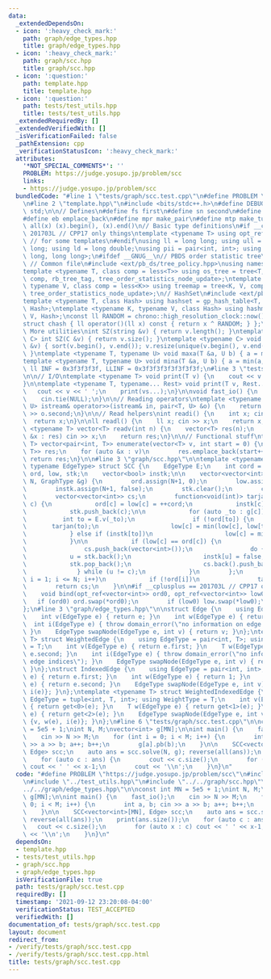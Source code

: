 ```yaml
---
data:
  _extendedDependsOn:
  - icon: ':heavy_check_mark:'
    path: graph/edge_types.hpp
    title: graph/edge_types.hpp
  - icon: ':heavy_check_mark:'
    path: graph/scc.hpp
    title: graph/scc.hpp
  - icon: ':question:'
    path: template.hpp
    title: template.hpp
  - icon: ':question:'
    path: tests/test_utils.hpp
    title: tests/test_utils.hpp
  _extendedRequiredBy: []
  _extendedVerifiedWith: []
  _isVerificationFailed: false
  _pathExtension: cpp
  _verificationStatusIcon: ':heavy_check_mark:'
  attributes:
    '*NOT_SPECIAL_COMMENTS*': ''
    PROBLEM: https://judge.yosupo.jp/problem/scc
    links:
    - https://judge.yosupo.jp/problem/scc
  bundledCode: "#line 1 \"tests/graph/scc.test.cpp\"\n#define PROBLEM \"https://judge.yosupo.jp/problem/scc\"\
    \n#line 2 \"template.hpp\"\n#include <bits/stdc++.h>\n#define DEBUG 1\nusing namespace\
    \ std;\n\n// Defines\n#define fs first\n#define sn second\n#define pb push_back\n\
    #define eb emplace_back\n#define mpr make_pair\n#define mtp make_tuple\n#define\
    \ all(x) (x).begin(), (x).end()\n// Basic type definitions\n#if __cplusplus ==\
    \ 201703L // CPP17 only things\ntemplate <typename T> using opt_ref = optional<reference_wrapper<T>>;\
    \ // for some templates\n#endif\nusing ll = long long; using ull = unsigned long\
    \ long; using ld = long double;\nusing pii = pair<int, int>; using pll = pair<long\
    \ long, long long>;\n#ifdef __GNUG__\n// PBDS order statistic tree\n#include <ext/pb_ds/assoc_container.hpp>\
    \ // Common file\n#include <ext/pb_ds/tree_policy.hpp>\nusing namespace __gnu_pbds;\n\
    template <typename T, class comp = less<T>> using os_tree = tree<T, null_type,\
    \ comp, rb_tree_tag, tree_order_statistics_node_update>;\ntemplate <typename K,\
    \ typename V, class comp = less<K>> using treemap = tree<K, V, comp, rb_tree_tag,\
    \ tree_order_statistics_node_update>;\n// HashSet\n#include <ext/pb_ds/assoc_container.hpp>\n\
    template <typename T, class Hash> using hashset = gp_hash_table<T, null_type,\
    \ Hash>;\ntemplate <typename K, typename V, class Hash> using hashmap = gp_hash_table<K,\
    \ V, Hash>;\nconst ll RANDOM = chrono::high_resolution_clock::now().time_since_epoch().count();\n\
    struct chash { ll operator()(ll x) const { return x ^ RANDOM; } };\n#endif\n//\
    \ More utilities\nint SZ(string &v) { return v.length(); }\ntemplate <typename\
    \ C> int SZ(C &v) { return v.size(); }\ntemplate <typename C> void UNIQUE(vector<C>\
    \ &v) { sort(v.begin(), v.end()); v.resize(unique(v.begin(), v.end()) - v.begin());\
    \ }\ntemplate <typename T, typename U> void maxa(T &a, U b) { a = max(a, b); }\n\
    template <typename T, typename U> void mina(T &a, U b) { a = min(a, b); }\nconst\
    \ ll INF = 0x3f3f3f3f, LLINF = 0x3f3f3f3f3f3f3f3f;\n#line 3 \"tests/test_utils.hpp\"\
    \n\n// I/O\ntemplate <typename T> void print(T v) {\n    cout << v << '\\n';\n\
    }\n\ntemplate <typename T, typename... Rest> void print(T v, Rest... vs) {\n \
    \   cout << v << ' ';\n    print(vs...);\n}\n\nvoid fast_io() {\n    ios_base::sync_with_stdio(false);\n\
    \    cin.tie(NULL);\n}\n\n// Reading operators\ntemplate <typename T, typename\
    \ U> istream& operator>>(istream& in, pair<T, U> &o) {\n    return in >> o.first\
    \ >> o.second;\n}\n\n// Read helpers\nint readi() {\n    int x; cin >> x;\n  \
    \  return x;\n}\n\nll readl() {\n    ll x; cin >> x;\n    return x;\n}\n\ntemplate\
    \ <typename T> vector<T> readv(int n) {\n    vector<T> res(n);\n    for (auto\
    \ &x : res) cin >> x;\n    return res;\n}\n\n// Functional stuff\ntemplate <typename\
    \ T> vector<pair<int, T>> enumerate(vector<T> v, int start = 0) {\n    vector<pair<int,\
    \ T>> res;\n    for (auto &x : v)\n        res.emplace_back(start++, x);\n   \
    \ return res;\n}\n\n#line 3 \"graph/scc.hpp\"\n\ntemplate <typename GraphType,\
    \ typename EdgeType> struct SCC {\n    EdgeType E;\n    int cord = 0;\n    vector<int>\
    \ ord, low, stk;\n    vector<bool> instk;\n\n    vector<vector<int>> solve(int\
    \ N, GraphType &g) {\n        ord.assign(N+1, 0);\n        low.assign(N+1, 0);\n\
    \        instk.assign(N+1, false);\n        stk.clear();\n        cord = 0;\n\n\
    \        vector<vector<int>> cs;\n        function<void(int)> tarjan = [&] (int\
    \ c) {\n            ord[c] = low[c] = ++cord;\n            instk[c] = true;\n\
    \            stk.push_back(c);\n\n            for (auto _to : g[c]) {\n      \
    \          int to = E.v(_to);\n                if (!ord[to]) {\n             \
    \       tarjan(to);\n                    low[c] = min(low[c], low[to]);\n    \
    \            } else if (instk[to])\n                    low[c] = min(low[c], ord[to]);\n\
    \            }\n\n            if (low[c] == ord[c]) {\n                int u;\n\
    \                cs.push_back(vector<int>());\n                do {\n        \
    \            u = stk.back();\n                    instk[u] = false;\n        \
    \            stk.pop_back();\n                    cs.back().push_back(u);\n  \
    \              } while (u != c);\n            }\n        };\n        for (int\
    \ i = 1; i <= N; i++)\n            if (!ord[i])\n                tarjan(i);\n\n\
    \        return cs;\n    }\n\n#if __cplusplus == 201703L // CPP17 only things\n\
    \    void bind(opt_ref<vector<int>> ord0, opt_ref<vector<int>> low0) {\n     \
    \   if (ord0) ord.swap(*ord0);\n        if (low0) low.swap(*low0);\n    }\n#endif\n\
    };\n#line 3 \"graph/edge_types.hpp\"\n\nstruct Edge {\n    using EdgeType = int;\n\
    \    int v(EdgeType e) { return e; }\n    int w(EdgeType e) { return 1; }\n  \
    \  int i(EdgeType e) { throw domain_error(\"no information on edge indices\");\
    \ }\n    EdgeType swapNode(EdgeType e, int v) { return v; }\n};\ntemplate <typename\
    \ T> struct WeightedEdge {\n    using EdgeType = pair<int, T>; using WeightType\
    \ = T;\n    int v(EdgeType e) { return e.first; }\n    T w(EdgeType e) { return\
    \ e.second; }\n    int i(EdgeType e) { throw domain_error(\"no information on\
    \ edge indices\"); }\n    EdgeType swapNode(EdgeType e, int v) { return {v, w(e)};\
    \ }\n};\nstruct IndexedEdge {\n    using EdgeType = pair<int, int>;\n    int v(EdgeType\
    \ e) { return e.first; }\n    int w(EdgeType e) { return 1; }\n    int i(EdgeType\
    \ e) { return e.second; }\n    EdgeType swapNode(EdgeType e, int v) { return {v,\
    \ i(e)}; }\n};\ntemplate <typename T> struct WeightedIndexedEdge {\n    using\
    \ EdgeType = tuple<int, T, int>; using WeightType = T;\n    int v(EdgeType e)\
    \ { return get<0>(e); }\n    T w(EdgeType e) { return get<1>(e); }\n    int i(EdgeType\
    \ e) { return get<2>(e); }\n    EdgeType swapNode(EdgeType e, int v) { return\
    \ {v, w(e), i(e)}; }\n};\n#line 6 \"tests/graph/scc.test.cpp\"\n\nconst int MN\
    \ = 5e5 + 1;\nint N, M;\nvector<int> g[MN];\n\nint main() {\n    fast_io();\n\
    \    cin >> N >> M;\n    for (int i = 0; i < M; i++) {\n        int a, b; cin\
    \ >> a >> b; a++; b++;\n        g[a].pb(b);\n    }\n\n    SCC<vector<int>[MN],\
    \ Edge> scc;\n    auto ans = scc.solve(N, g); reverse(all(ans));\n    print(ans.size());\n\
    \    for (auto c : ans) {\n        cout << c.size();\n        for (auto x : c)\
    \ cout << ' ' << x-1;\n        cout << '\\n';\n    }\n}\n"
  code: "#define PROBLEM \"https://judge.yosupo.jp/problem/scc\"\n#include \"../../template.hpp\"\
    \n#include \"../test_utils.hpp\"\n#include \"../../graph/scc.hpp\"\n#include \"\
    ../../graph/edge_types.hpp\"\n\nconst int MN = 5e5 + 1;\nint N, M;\nvector<int>\
    \ g[MN];\n\nint main() {\n    fast_io();\n    cin >> N >> M;\n    for (int i =\
    \ 0; i < M; i++) {\n        int a, b; cin >> a >> b; a++; b++;\n        g[a].pb(b);\n\
    \    }\n\n    SCC<vector<int>[MN], Edge> scc;\n    auto ans = scc.solve(N, g);\
    \ reverse(all(ans));\n    print(ans.size());\n    for (auto c : ans) {\n     \
    \   cout << c.size();\n        for (auto x : c) cout << ' ' << x-1;\n        cout\
    \ << '\\n';\n    }\n}\n"
  dependsOn:
  - template.hpp
  - tests/test_utils.hpp
  - graph/scc.hpp
  - graph/edge_types.hpp
  isVerificationFile: true
  path: tests/graph/scc.test.cpp
  requiredBy: []
  timestamp: '2021-09-12 23:20:08-04:00'
  verificationStatus: TEST_ACCEPTED
  verifiedWith: []
documentation_of: tests/graph/scc.test.cpp
layout: document
redirect_from:
- /verify/tests/graph/scc.test.cpp
- /verify/tests/graph/scc.test.cpp.html
title: tests/graph/scc.test.cpp
---
```

